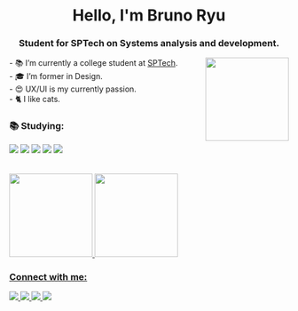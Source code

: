 
<h1 align="center">Hello, I'm Bruno Ryu</h1>
<h3 align="center">Student for SPTech on Systems analysis and development.</h3>
<img src="https://miro.medium.com/max/720/1*smUPzyAYoRWsCq1A1O_Yjg.gif" height="150" align="right">
<p>
- 📚 I’m currently a college student at <a href="https://www.sptech.school">SPTech</a>.<br>
- 🎓 I’m former in Design.<br>
- 😍 UX/UI is my currently passion.<br>
- 🐈 I like cats.
</p>
<h3 align="left">📚 Studying:</h3>
<div>
    <img src="https://img.shields.io/badge/HTML5-E34F26?style=for-the-badge&logo=html5&logoColor=white" target="_blank">
    <img src="https://img.shields.io/badge/CSS3-1572B6?style=for-the-badge&logo=css3&logoColor=white" target="_blank">
    <img src="https://img.shields.io/badge/JavaScript-F7DF1E?style=for-the-badge&logo=javascript&logoColor=black" target="_blank">
    <img src="https://img.shields.io/badge/GIT-E44C30?style=for-the-badge&logo=git&logoColor=white" target="_blank">
    <img src="https://img.shields.io/badge/Swift-E44C30?style=for-the-badge&logo=swift&logoColor=white" target="_blank">
</div>
<br>

<br>
<div>
  <a href="https://github.com/BrunoRyuTakahashi">
  <img height="150em" src="https://github-readme-stats.vercel.app/api?username=BrunoRyuTakahashi&show_icons=true&theme=dracula&title_color=0AFEFF&include_all_commits=true&count_private=true"/>
    
  <img height="150em" src="https://github-readme-stats.vercel.app/api/top-langs/?username=BrunoRyuTakahashi&layout=compact&langs_count=7&theme=dracula&title_color=0AFEFF"/>
</div>

<h3 align="left">Connect with me:</h3>
<div>
  <a href="https://www.instagram.com/bruno_ryu0805/" target="_blank">
    <img src="https://img.shields.io/badge/-Instagram-%23E4405F?style=for-the-badge&logo=instagram&logoColor=white" target="_blank">
  </a>

  <a href="https://www.linkedin.com/in/bruno-takahashi-97b0b01b8/" target="_blank">
    <img src="https://img.shields.io/badge/LinkedIn-0077B5?style=for-the-badge&logo=linkedin&logoColor=white" target="_blank">
  </a>

  <a href="https://medium.com/@brunoryu0805" target="_blank">
    <img src="https://img.shields.io/badge/Medium-F2A71B?style=for-the-badge&logo=medium&logoColor=white" target="_blank">
  </a>

  <a href="https://www.behance.net/brunoryu1" target="_blank">
    <img src="https://img.shields.io/badge/Behance-056CF2?style=for-the-badge&logo=behance&logoColor=white" target="_blank">
  </a>

</div>
